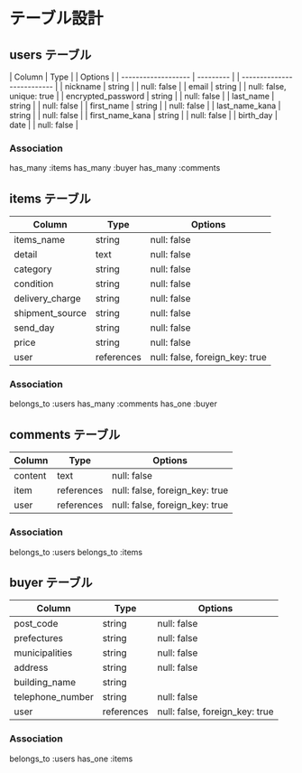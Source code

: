 # テーブル設計

## users テーブル

| Column              | Type      | | Options                    |
| ------------------- | --------- | | -------------------------- |
| nickname            | string    | | null: false                |
| email               | string    | | null: false, unique: true  |
| encrypted_password  | string    | | null: false                |
| last_name           | string    | | null: false                |
| first_name          | string    | | null: false                |
| last_name_kana      | string    | | null: false                |
| first_name_kana     | string    | | null: false                |
| birth_day           | date      | | null: false                |

### Association
 has_many :items
 has_many :buyer
 has_many :comments

 
 ## items テーブル

 | Column                 | Type       | Options                       |
 | ---------------------- | ---------- | ----------------------------- |
 | items_name             | string     | null: false                   |
 | detail                 | text       | null: false                   |
 | category               | string     | null: false                   |
 | condition              | string     | null: false                   |
 | delivery_charge        | string     | null: false                   |
 | shipment_source        | string     | null: false                   |
 | send_day               | string     | null: false                   |
 | price                  | string     | null: false                   |
 | user                   | references | null: false, foreign_key: true|

 ### Association

 belongs_to :users
 has_many :comments
 has_one :buyer

 ## comments テーブル

| Column               | Type                 | Options                        |
| -------------------- | -------------------- | ------------------------------ |
| content              | text                 | null: false                    |
| item                 | references           | null: false, foreign_key: true |
| user                 | references           | null: false, foreign_key: true |


### Association

belongs_to :users
belongs_to :items

## buyer テーブル

| Column                    | Type           | Options                        |
| ------------------------- | -------------- | ------------------------------ |
| post_code                 | string         | null: false                    |
| prefectures               | string         | null: false                    |
| municipalities            | string         | null: false                    |
| address                   | string         | null: false                    |
| building_name             | string         |                                |
| telephone_number          | string         | null: false                    |
| user                      | references     | null: false, foreign_key: true |


### Association
belongs_to :users
has_one :items


